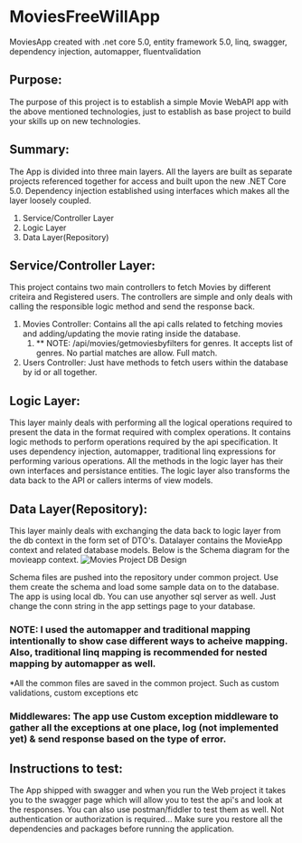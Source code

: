 # MoviesFreeWillApp
MoviesApp created with .net core 5.0, entity framework 5.0, linq, swagger, dependency injection, automapper, fluentvalidation 
## Purpose:
The purpose of this project is to establish a simple Movie WebAPI app with the above mentioned technologies, just to establish as base project to build your skills up on new technologies. 
## Summary:
The App is divided into three main layers. All the layers are built as separate projects referenced together for access and built upon the new .NET Core 5.0. Dependency injection established using interfaces which makes all the layer loosely coupled.
1. Service/Controller Layer
2. Logic Layer 
3. Data Layer(Repository)

## Service/Controller Layer:
This project contains two main controllers to fetch Movies by different criteira and Registered users. The controllers are simple and only deals with calling the responsible logic method and send the response back. 
1. Movies Controller: Contains all the api calls related to fetching movies and adding/updating the movie rating inside the database.
   1. ** NOTE: /api/movies/getmoviesbyfilters for genres. It accepts list of genres. No partial matches are allow. Full match.
2. Users Controller: Just have methods to fetch users within the database by id or all together.

## Logic Layer:
This layer mainly deals with performing all the logical operations required to present the data in the format required with complex operations. It contains logic methods to perform operations required by the api specification. It uses dependency injection, automapper, traditional linq expressions for performing various operations. All the methods in the logic layer has their own interfaces and persistance entities. The logic layer also transforms the data back to the API or callers interms of view models.

## Data Layer(Repository):
This layer mainly deals with exchanging the data back to logic layer from the db context in the form set of DTO's. Datalayer contains the MovieApp context and related database models. Below is the Schema diagram for the movieapp context.
![Movies Project DB Design](https://user-images.githubusercontent.com/30355728/132069249-ddf3bb1e-9948-4e4d-ae4e-ef9165a3a6f2.png)

Schema files are pushed into the repository under common project. Use them create the schema and load some sample data on to the database. The app is using local db. You can use anyother sql server as well. Just change the conn string in the app settings page to your database.

### NOTE: I used the automapper and traditional mapping intentionally to show case different ways to acheive mapping. Also, traditional linq mapping is recommended for nested mapping by automapper as well.

*All the common files are saved in the common project. Such as custom validations, custom exceptions etc

### Middlewares: The app use Custom exception middleware to gather all the exceptions at one place, log (not implemented yet) & send response based on the type of error. 

## Instructions to test:
The App shipped with swagger and when you run the Web project it takes you to the swagger page which will allow you to test the api's and look at the responses. You can also use postman/fiddler to test them as well. Not authentication or authorization is required...
Make sure you restore all the dependencies and packages before running the application.
